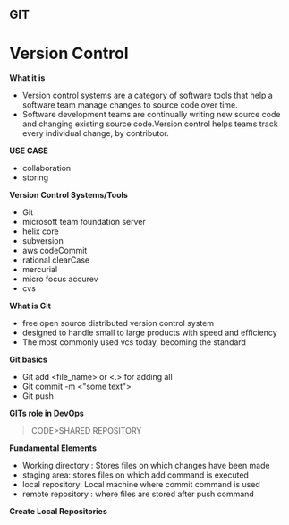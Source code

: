 ## GIT

# Version Control

**What it is**

 - Version control systems are a category of software tools that help a software team manage changes to source code over time.
 - Software development teams are continually writing new source code and changing existing source code.Version control helps teams track every individual change, by contributor.

**USE CASE**

 - collaboration
 - storing

**Version Control Systems/Tools**

 - Git
 - microsoft team foundation server
 - helix core
 - subversion
 - aws codeCommit
 - rational clearCase
 - mercurial
 - micro focus accurev
 - cvs

**What is Git**

 - free open source distributed version control system
 - designed to handle small to large products with speed and efficiency
 - The most commonly used vcs today, becoming the standard

**Git basics**

 - Git add <file_name> or <.> for adding all
 - Git commit -m <"some text">
 - Git push

**GITs role in DevOps**
> CODE>SHARED REPOSITORY

**Fundamental Elements**

 - Working directory : Stores files on which changes have been made
 - staging area: stores files on which add command is executed
 - local repository: Local machine where commit command is used
 - remote repository : where files are stored after push command

**Create Local Repositories**


